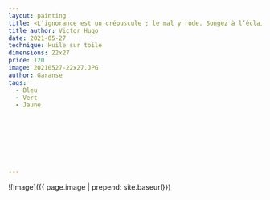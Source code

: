 ```yaml
---
layout: painting
title: «L’ignorance est un crépuscule ; le mal y rode. Songez à l’éclairage des rues, soit ; mais songez surtout à l’éclairage des esprits.»                      
title_author: Victor Hugo                                      
date: 2021-05-27
technique: Huile sur toile 
dimensions: 22x27
price: 120
image: 20210527-22x27.JPG
author: Garanse
tags:
  - Bleu
  - Vert
  - Jaune
  
  
  
  
  
  
  
  
---
```

![Image]({{ page.image | prepend: site.baseurl}})

